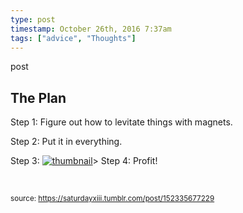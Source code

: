```yaml
---
type: post
timestamp: October 26th, 2016 7:37am
tags: ["advice", "Thoughts"]
---
```

post
## The Plan ##
                    


Step 1: Figure out how to levitate things with magnets.

Step 2: Put it in everything.

Step 3: [![thumbnail](http://i3.ytimg.com/vi//maxresdefault.jpg)](https://www.youtube.com/watch?v=)>
Step 4: Profit!

<br/>

                
                
                
                
                
                
                                
<small>source: https://saturdayxiii.tumblr.com/post/152335677229</small>